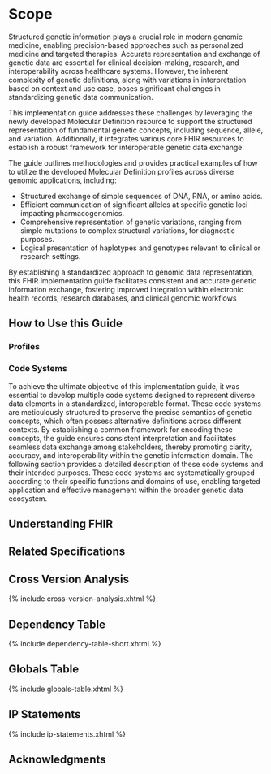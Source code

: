 # Scope

Structured genetic information plays a crucial role in modern genomic medicine, enabling precision-based approaches such as personalized medicine and targeted therapies. Accurate representation and exchange of genetic data are essential for clinical decision-making, research, and interoperability across healthcare systems. However, the inherent complexity of genetic definitions, along with variations in interpretation based on context and use case, poses significant challenges in standardizing genetic data communication.

This implementation guide addresses these challenges by leveraging the newly developed Molecular Definition resource to support the structured representation of fundamental genetic concepts, including sequence, allele, and variation. Additionally, it integrates various core FHIR resources to establish a robust framework for interoperable genetic data exchange.

The guide outlines methodologies and provides practical examples of how to utilize the developed Molecular Definition profiles across diverse genomic applications, including:

   - Structured exchange of simple sequences of DNA, RNA, or amino acids.
   - Efficient communication of significant alleles at specific genetic loci impacting pharmacogenomics.
   - Comprehensive representation of genetic variations, ranging from simple mutations to complex structural variations, for diagnostic purposes.
   - Logical presentation of haplotypes and genotypes relevant to clinical or research settings.

By establishing a standardized approach to genomic data representation, this FHIR implementation guide facilitates consistent and accurate genetic information exchange, fostering improved integration within electronic health records, research databases, and clinical genomic workflows

## How to Use this Guide

### Profiles

### Code Systems
To achieve the ultimate objective of this implementation guide, it was essential to develop multiple code systems designed to represent diverse data elements in a standardized, interoperable format. These code systems are meticulously structured to preserve the precise semantics of genetic concepts, which often possess alternative definitions across different contexts. By establishing a common framework for encoding these concepts, the guide ensures consistent interpretation and facilitates seamless data exchange among stakeholders, thereby promoting clarity, accuracy, and interoperability within the genetic information domain. The following section provides a detailed description of these code systems and their intended purposes. These code systems are systematically grouped according to their specific functions and domains of use, enabling targeted application and effective management within the broader genetic data ecosystem.

## Understanding FHIR

## Related Specifications

## Cross Version Analysis 

{% include cross-version-analysis.xhtml %} 

## Dependency Table 

{% include dependency-table-short.xhtml %} 

## Globals Table 

{% include globals-table.xhtml %} 

## IP Statements 

{% include ip-statements.xhtml %} 

## Acknowledgments